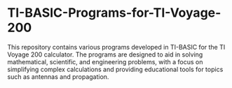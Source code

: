 # TI-BASIC-Programs-for-TI-Voyage-200
This repository contains various programs developed in TI-BASIC for the TI Voyage 200 calculator. The programs are designed to aid in solving mathematical, scientific, and engineering problems, with a focus on simplifying complex calculations and providing educational tools for topics such as antennas and propagation.
